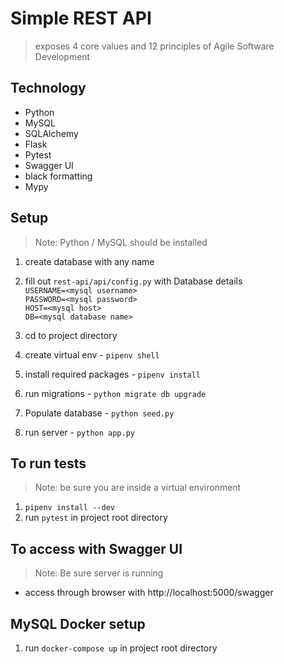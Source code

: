 # Simple REST API
> exposes 4 core values and 12 principles of Agile Software Development

## Technology 
* Python
* MySQL
* SQLAlchemy
* Flask
* Pytest
* Swagger UI
* black formatting
* Mypy

## Setup
> Note: Python / MySQL should be installed
1. create database with any name
2. fill out `rest-api/api/config.py` with Database details\
`USERNAME=<mysql username>` \
`PASSWORD=<mysql password>` \
`HOST=<mysql host>` \
`DB=<mysql database name>`

3. cd to project directory
4. create virtual env - `pipenv shell`
5. install required packages - `pipenv install`
6. run migrations - `python migrate db upgrade`
7. Populate database - `python seed.py`
8. run server - `python app.py`

## To run tests
> Note: be sure you are inside a virtual environment
1. `pipenv install --dev`
2. run `pytest` in project root directory


 ## To access with Swagger UI
> Note: Be sure server is running
* access through browser with http://localhost:5000/swagger

## MySQL Docker setup
1. run `docker-compose up` in project root directory
